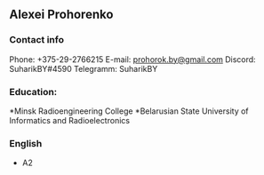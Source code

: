 ## Alexei Prohorenko

### Contact info
Phone: +375-29-2766215
E-mail: prohorok.by@gmail.com
Discord: SuharikBY#4590
Telegramm: SuharikBY

### Education:
*Minsk Radioengineering College
*Belarusian State University of Informatics and Radioelectronics

### English
* A2
